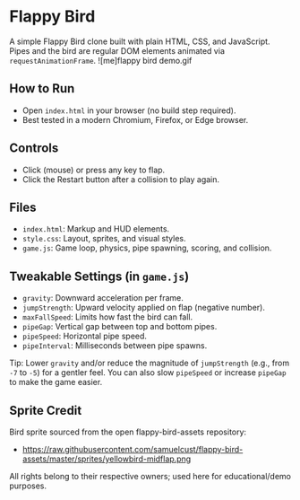 # Flappy Bird

A simple Flappy Bird clone built with plain HTML, CSS, and JavaScript. Pipes and the bird are regular DOM elements animated via `requestAnimationFrame`.
![me]flappy bird demo.gif
## How to Run
- Open `index.html` in your browser (no build step required).
- Best tested in a modern Chromium, Firefox, or Edge browser.

## Controls
- Click (mouse) or press any key to flap.
- Click the Restart button after a collision to play again.

## Files
- `index.html`: Markup and HUD elements.
- `style.css`: Layout, sprites, and visual styles.
- `game.js`: Game loop, physics, pipe spawning, scoring, and collision.

## Tweakable Settings (in `game.js`)
- `gravity`: Downward acceleration per frame.
- `jumpStrength`: Upward velocity applied on flap (negative number).
- `maxFallSpeed`: Limits how fast the bird can fall.
- `pipeGap`: Vertical gap between top and bottom pipes.
- `pipeSpeed`: Horizontal pipe speed.
- `pipeInterval`: Milliseconds between pipe spawns.

Tip: Lower `gravity` and/or reduce the magnitude of `jumpStrength` (e.g., from `-7` to `-5`) for a gentler feel. You can also slow `pipeSpeed` or increase `pipeGap` to make the game easier.

## Sprite Credit
Bird sprite sourced from the open flappy-bird-assets repository:
- https://raw.githubusercontent.com/samuelcust/flappy-bird-assets/master/sprites/yellowbird-midflap.png

All rights belong to their respective owners; used here for educational/demo purposes.


